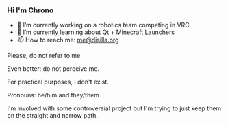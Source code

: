 ### Hi I'm Chrono

- 🔭 I’m currently working on a robotics team competing in VRC
- 🌱 I’m currently learning about Qt + Minecraft Launchers
- 📫 How to reach me: me@disilla.org

Please, do not refer to me.

Even better: do not perceive me.

For practical purposes, I don't exist.

Pronouns: he/him and they/them

I'm involved with some controversial project but I'm trying to just keep them on the straight and narrow path.
